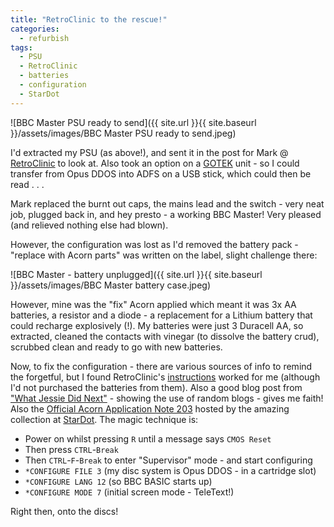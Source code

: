 ```yaml
---
title: "RetroClinic to the rescue!"
categories:
  - refurbish
tags:
  - PSU
  - RetroClinic
  - batteries
  - configuration
  - StarDot
---
```


![BBC Master PSU ready to send]({{ site.url }}{{ site.baseurl }}/assets/images/BBC Master PSU ready to send.jpeg)

I'd extracted my PSU (as above!), and sent it in the post for Mark @ [RetroClinic](http://www.retroclinic.com) to look at. Also took an option on a [GOTEK](http://www.retroclinic.com/docs/GOTEKFloppyDrive.pdf) unit - so I could transfer from Opus DDOS into ADFS on a USB stick, which could then be read . . .

Mark replaced the burnt out caps, the mains lead and the switch - very neat job, plugged back in, and hey presto - a working BBC Master! Very pleased (and relieved nothing else had blown).

However, the configuration was lost as I'd removed the battery pack - "replace with Acorn parts" was written on the label, slight challenge there:

![BBC Master - battery unplugged]({{ site.url }}{{ site.baseurl }}/assets/images/BBC Master battery case.jpeg)

However, mine was the "fix" Acorn applied which meant it was 3x AA batteries, a resistor and a diode - a replacement for a Lithium battery that could recharge explosively (!). My batteries were just 3 Duracell AA, so extracted, cleaned the contacts with vinegar (to dissolve the battery crud), scrubbed clean and ready to go with new batteries.

Now, to fix the configuration - there are various sources of info to remind the forgetful, but I found RetroClinic's [instructions](http://www.retroclinic.com/docs/MBAT_Guide.pdf) worked for me (although I'd not purchased the batteries from them). Also a good blog post from ["What Jessie Did Next"](http://blog.jessicat.me.uk/2009/10/cmos-reset-on-a-bbc-master-128/) - showing the use of random blogs - gives me faith! Also the [Official Acorn Application Note 203](http://stardot.org.uk/mirrors/www.bbcdocs.com/filebase/library/appnotes/AppNote-203.pdf) hosted by the amazing collection at [StarDot](http://stardot.org.uk). The magic technique is:

* Power on whilst pressing `R` until a message says `CMOS Reset`
* Then press `CTRL`-`Break`
* Then `CTRL`-`F`-`Break` to enter "Supervisor" mode - and start configuring
* `*CONFIGURE FILE 3` (my disc system is Opus DDOS - in a cartridge slot)
* `*CONFIGURE LANG 12` (so BBC BASIC starts up)
* `*CONFIGURE MODE 7` (initial screen mode - TeleText!)

Right then, onto the discs!
